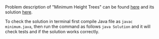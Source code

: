 Problem description of "Minimum Height Trees" can be found [here](https://leetcode.com/problems/minimum-height-trees/description/) and its solution [here](https://github.com/aurimas13/Solutions-To-Problems/blob/main/LeetCode/Java%20Solutions/Minimum%20Height%20Trees/minimum.java).

To check the solution in terminal first compile Java file as `javac minimum.java`, then run the command as follows `java Solution` and it will check tests and if the solution works correctly.